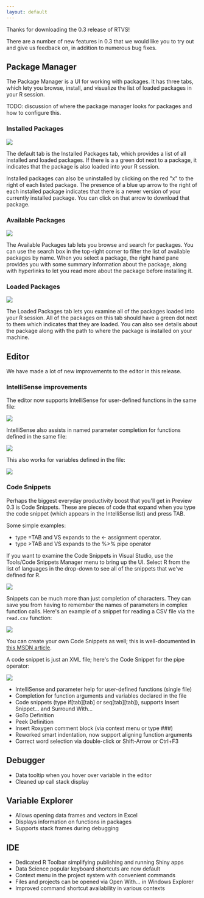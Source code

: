 ```yaml
---
layout: default
---
```


Thanks for downloading the 0.3 release of RTVS!

There are a number of new features in 0.3 that we would like you to try out and
give us feedback on, in addition to numerous bug fixes.

## Package Manager

The Package Manager is a UI for working with packages. It has three tabs, which
lety you browse, install, and visualize the list of loaded packages in your R
session.

TODO: discussion of where the package manager looks for packages and how to
configure this.

### Installed Packages 

![](media/package_manager_installed.png)

The default tab is the Installed Packages tab, which provides a list of all installed and
loaded packages. If there is a a green dot next to a package, it indicates that
the package is also loaded into your R session. 

Installed packages can also be uninstalled by clicking on the red "x" to the
right of each listed package. The presence of a blue up arrow to the right of
each installed package indicates that there is a newer version of your currently
installed package. You can click on that arrow to download that package.

### Available Packages

![](media/package_manager_available.png)

The Available Packages tab lets you browse and search for packages. You can use
the search box in the top-right corner to filter the list of available packages
by name. When you select a package, the right hand pane provides you with some
summary information about the package, along with hyperlinks to let you read
more about the package before installing it.

### Loaded Packages

![](media/package_manager_loaded.png)

The Loaded Packages tab lets you examine all of the packages loaded into your R
session. All of the packages on this tab should have a green dot next to them
which indicates that they are loaded. You can also see details about the package
along with the path to where the package is installed on your machine.

## Editor

We have made a lot of new improvements to the editor in this release.

### IntelliSense improvements

The editor now supports IntelliSense for user-defined functions in the same
file:

![](media/intellisense_same_file_functions.png)

IntelliSense also assists in named parameter completion for functions defined in
the same file:

![](media/intellisense_parameter_completion.png)

This also works for variables defined in the file:

![](media/intellisense_variable_completion.png)

### Code Snippets

Perhaps the biggest everyday productivity boost that you'll get in Preview 0.3
is Code Snippets. These are pieces of code that expand when you type the code
snippet (which appears in the IntelliSense list) and press TAB. 

Some simple examples:

- type =TAB and VS expands to the <- assignment operator.
- type >TAB and VS expands to the %>% pipe operator

If you want to examine the Code Snippets in Visual Studio, use the Tools/Code
Snippets Manager menu to bring up the UI. Select R from the list of languages in
the drop-down to see all of the snippets that we've defined for R.

![](media/code_snippets_box_plot.png)

Snippets can be much more than just completion of characters. They can save you
from having to remember the names of parameters in complex function calls.
Here's an example of a snippet for reading a CSV file via the `read.csv`
function:

![](media/code_snippet_expansion.gif)

You can create your own Code Snippets as well; this is well-documented in [this
MSDN article](https://msdn.microsoft.com/en-us/library/ms165394.aspx).

A code snippet is just an XML file; here's the Code Snippet for the pipe
operator:

![](media/code_snippet_example.png)


-	IntelliSense and parameter help for user-defined functions (single file)
-	Completion for function arguments and variables declared in the file
-	Code snippets (type if[tab][tab] or seq[tab][tab]), supports Insert Snippet… and Surround With…
-	GoTo Definition 
-	Peek Definition
-	Insert Roxygen comment block (via context menu or type ###)
-	Reworked smart indentation, now support aligning function arguments
-	Correct word selection via double-click or Shift-Arrow or Ctrl+F3

## Debugger
-	Data tooltip when you hover over variable in the editor
-	Cleaned up call stack display

## Variable Explorer
-	Allows opening data frames and vectors in Excel
-	Displays information on functions in packages
-	Supports stack frames during debugging

## IDE
-	Dedicated R Toolbar simplifying publishing and running Shiny apps
-	Data Science popular keyboard shortcuts are now default
-	Context menu in the project system with convenient commands
-	Files and projects can be opened via Open With… in Windows Explorer
-	Improved command shortcut availability in various contexts
